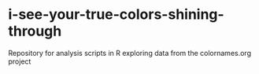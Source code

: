 # i-see-your-true-colors-shining-through
Repository for analysis scripts in R exploring data from the colornames.org project
